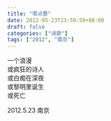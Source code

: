 ```yaml
---
title: "零点整"
date: 2012-05-23T23:59:59+08:00
draft: false
categories: ["诗歌"]
tags: ["2012", "南京"]
---
```


一个浪漫  
或疯狂的诗人  
或白痴在深夜  
或黎明里诞生  
或死亡  

2012.5.23 南京  
